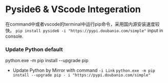 # Pyside6 & VScode Integeration

在command中或者vscode的terminal中运行pip命令，采用国内源安装速度较快。
`pip install pyside6 -i "https://pypi.doubanio.com/simple"` input in console.

### Update Python default
python.exe -m pip install --upgrade pip

- Update Python by Mirror with command `-i Link` 
`python.exe -m pip install --upgrade pip - i "https://pypi.doubanio.com/simple"`
